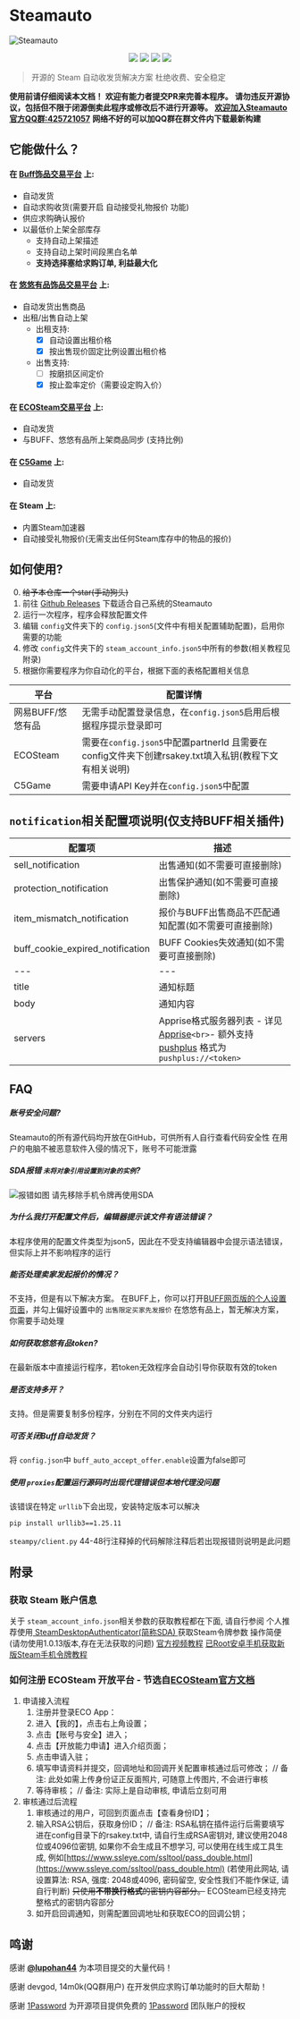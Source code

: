 # Steamauto

![Steamauto](https://socialify.git.ci/jiajiaxd/Steamauto/image?description=1&language=1&name=1&owner=1&theme=Light)

<div align="center">
      <a href="http://qm.qq.com/cgi-bin/qm/qr?_wv=1027&k=TMyvQMePF7GeJxz27fLzKHuhC2iAN6Bj&authKey=VAgXngXUeaHBfGwY2uNzE%2F8C7S5FN6HsRJDm8LREGeLObTRLSHoYsWxLHPcI9Llz&noverify=0&group_code=425721057" alt="QQ Group">
        <img src="https://img.shields.io/badge/%E5%AE%98%E6%96%B9QQ%E7%BE%A4-425721057-brightgreen?logo=TencentQQ&link=http%3A%2F%2Fqm.qq.com%2Fcgi-bin%2Fqm%2Fqr%3F_wv%3D1027%26k%3DTMyvQMePF7GeJxz27fLzKHuhC2iAN6Bj%26authKey%3DVAgXngXUeaHBfGwY2uNzE%252F8C7S5FN6HsRJDm8LREGeLObTRLSHoYsWxLHPcI9Llz%26noverify%3D0%26group_code%3D425721057" /></a>
      <a href="https://www.bilibili.com/video/BV1ph4y1y7mz/" alt="Video tutorial">
        <img src="https://img.shields.io/badge/%E8%A7%86%E9%A2%91%E6%95%99%E7%A8%8B-%E7%82%B9%E5%87%BB%E8%A7%82%E7%9C%8B-brightgreen?logo=bilibili" /></a>
      <a href="https://github.com/jiajiaxd/Steamauto/stargazers" alt="GitHub Repo stars">
        <img src="https://img.shields.io/github/stars/jiajiaxd/Steamauto?logo=github" /></a>
      <a href="https://github.com/jiajiaxd/Steamauto/forks" alt="GitHub forks">
        <img src="https://img.shields.io/github/forks/jiajiaxd/Steamauto?logo=github" /></a>
</div>

> 开源的 Steam 自动收发货解决方案
> 杜绝收费、安全稳定

**使用前请仔细阅读本文档！**
**欢迎有能力者提交PR来完善本程序。**
**请勿违反开源协议，包括但不限于闭源倒卖此程序或修改后不进行开源等。**
**[欢迎加入Steamauto 官方QQ群:425721057](http://qm.qq.com/cgi-bin/qm/qr?_wv=1027&k=TMyvQMePF7GeJxz27fLzKHuhC2iAN6Bj&authKey=VAgXngXUeaHBfGwY2uNzE%2F8C7S5FN6HsRJDm8LREGeLObTRLSHoYsWxLHPcI9Llz&noverify=0&group_code=425721057)**
**网络不好的可以加QQ群在群文件内下载最新构建**

## 它能做什么？

#### 在 [Buff饰品交易平台](https://buff.163.com) 上:

- 自动发货
- 自动求购收货(需要开启 自动接受礼物报价 功能)
- 供应求购确认报价
- 以最低价上架全部库存
  - 支持自动上架描述
  - 支持自动上架时间段黑白名单
  - **支持选择塞给求购订单, 利益最大化**

#### 在 [悠悠有品饰品交易平台](https://www.youpin898.com/) 上:

- 自动发货出售商品
- 出租/出售自动上架
  - 出租支持:
    - [x] 自动设置出租价格
    - [x] 按出售现价固定比例设置出租价格
  - 出售支持:
    - [ ] 按磨损区间定价
    - [X] 按止盈率定价（需要设定购入价）

#### 在 [ECOSteam交易平台](https://www.ecosteam.cn/) 上:

- 自动发货
- 与BUFF、悠悠有品所上架商品同步 (支持比例)

#### 在 [C5Game](https://www.c5game.com/) 上:
- 自动发货

#### 在 Steam 上:

- 内置Steam加速器
- 自动接受礼物报价(无需支出任何Steam库存中的物品的报价)

## 如何使用?

0. ~~给予本仓库一个star(手动狗头)~~  
1. 前往 [Github Releases](https://github.com/jiajiaxd/Steamauto/releases/latest) 下载适合自己系统的Steamauto
2. 运行一次程序，程序会释放配置文件
3. 编辑 `config`文件夹下的 `config.json5`(文件中有相关配置辅助配置)，启用你需要的功能
4. 修改 `config`文件夹下的 `steam_account_info.json5`中所有的参数(相关教程见附录)
5. 根据你需要程序为你自动化的平台，根据下面的表格配置相关信息

| 平台|配置详情|
| --------------------------------|--------------------------------------------------------------------|
| 网易BUFF/悠悠有品| 无需手动配置登录信息，在`config.json5`启用后根据程序提示登录即可|
| ECOSteam|需要在`config.json5`中配置partnerId 且需要在config文件夹下创建rsakey.txt填入私钥(教程下文有相关说明) |
| C5Game|需要申请API Key并在`config.json5`中配置|

## `notification`相关配置项说明(仅支持BUFF相关插件)

| 配置项                           | 描述                                                                                                                                                      |
| -------------------------------- | --------------------------------------------------------------------------------------------------------------------------------------------------------- |
| sell_notification                | 出售通知(如不需要可直接删除)                                                                                                                              |
| protection_notification          | 出售保护通知(如不需要可直接删除)                                                                                                                          |
| item_mismatch_notification       | 报价与BUFF出售商品不匹配通知配置(如不需要可直接删除)                                                                                                      |
| buff_cookie_expired_notification | BUFF Cookies失效通知(如不需要可直接删除)                                                                                                                  |
| ---                              | ---                                                                                                                                                       |
| title                            | 通知标题                                                                                                                                                  |
| body                             | 通知内容                                                                                                                                                  |
| servers                          | Apprise格式服务器列表 - 详见[Apprise](https://github.com/caronc/apprise)`<br>`- 额外支持 [pushplus](https://www.pushplus.plus/) 格式为 `pushplus://<token>` |

## FAQ

##### 账号安全问题?

Steamauto的所有源代码均开放在GitHub，可供所有人自行查看代码安全性
在用户的电脑不被恶意软件入侵的情况下，账号不可能泄露

##### SDA报错 `未将对象引用设置到对象的实例`?

![报错如图](https://github.com/jiajiaxd/Steamauto/assets/51043917/b1282372-11f6-4649-be5f-7bc52faf4c16)
请先移除手机令牌再使用SDA

##### 为什么我打开配置文件后，编辑器提示该文件有语法错误？

本程序使用的配置文件类型为json5，因此在不受支持编辑器中会提示语法错误，但实际上并不影响程序的运行

##### 能否处理卖家发起报价的情况？

不支持，但是有以下解决方案。
在BUFF上，你可以打开[BUFF网页版的个人设置页面](https://buff.163.com/user-center/profile)，并勾上偏好设置中的 `出售限定买家先发报价`
在悠悠有品上，暂无解决方案，你需要手动处理

##### 如何获取悠悠有品token?

在最新版本中直接运行程序，若token无效程序会自动引导你获取有效的token

##### 是否支持多开？

支持。但是需要复制多份程序，分别在不同的文件夹内运行

##### 可否关闭Buff自动发货？

将 `config.json`中 `buff_auto_accept_offer.enable`设置为false即可

##### 使用 `proxies`配置运行源码时出现代理错误但本地代理没问题

该错误在特定 `urllib`下会出现，安装特定版本可以解决

```
pip install urllib3==1.25.11
```

`steampy/client.py` 44-48行注释掉的代码解除注释后若出现报错则说明是此问题

## 附录

### 获取 Steam 账户信息

关于 `steam_account_info.json`相关参数的获取教程都在下面, 请自行参阅
个人推荐使用[ SteamDesktopAuthenticator(简称SDA) ](https://github.com/Jessecar96/SteamDesktopAuthenticator)获取Steam令牌参数 操作简便(请勿使用1.0.13版本,存在无法获取的问题)
[官方视频教程](https://www.bilibili.com/video/BV1ph4y1y7mz/)
[已Root安卓手机获取新版Steam手机令牌教程](https://github.com/BeyondDimension/SteamTools/issues/2598)

### 如何注册 ECOSteam 开放平台 - 节选自[ECOSteam官方文档](https://docs.qq.com/aio/DRnR2U05aeG5MT0RS?p=tOOCPKrP8CUmptM7fhIq7p)

1. 申请接入流程
   1. 注册并登录ECO App：
   2. 进入【我的】，点击右上角设置；
   3. 点击【账号与安全】进入；
   4. 点击【开放能力申请】进入介绍页面；
   5. 点击申请入驻；
   6. 填写申请资料并提交，回调地址和回调开关配置审核通过后可修改；  // 备注: 此处如需上传身份证正反面照片, 可随意上传图片, 不会进行审核
   7. 等待审核；  // 备注: 实际上是自动审核, 申请后立刻可用
2. 审核通过后流程
   1. 审核通过的用户，可回到页面点击【查看身份ID】；
   2. 输入RSA公钥后，获取身份ID；  // 备注: RSA私钥在插件运行后需要填写进在config目录下的rsakey.txt中, 请自行生成RSA密钥对, 建议使用2048位或4096位密钥, 如果你不会生成且不想学习, 可以使用在线生成工具生成, 例如[https://www.ssleye.com/ssltool/pass_double.html](https://www.ssleye.com/ssltool/pass_double.html) (若使用此网站, 请设置算法: RSA, 强度: 2048或4096, 密码留空, 安全性我们不能作保证, 请自行判断)
      ~~只使用**不带换行格式**的密钥内容部分。~~ ECOSteam已经支持完整格式的密钥内容部分
   3. 如开启回调通知，则需配置回调地址和获取ECO的回调公钥；

## 鸣谢

感谢 [**@lupohan44**](https://github.com/lupohan44) 为本项目提交的大量代码！

感谢 devgod, 14m0k(QQ群用户) 在开发供应求购订单功能时的巨大帮助！

感谢 [1Password](https://1password.com/) 为开源项目提供免费的 [1Password](https://1password.com/) 团队账户的授权
